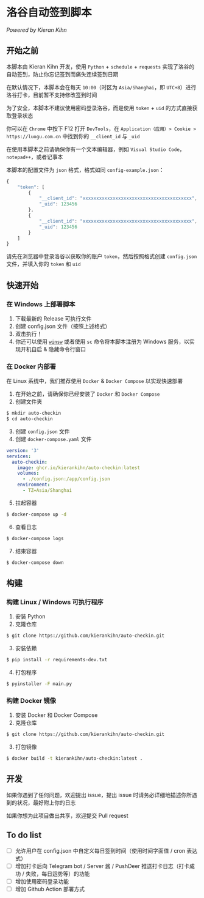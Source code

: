 # 洛谷自动签到脚本

*Powered by Kieran Kihn*

## 开始之前

本脚本由 Kieran Kihn 开发，使用 `Python` + `schedule` + `requests` 实现了洛谷的自动签到，防止你忘记签到而痛失连续签到日期

在默认情况下，本脚本会在每天 `10:00`（时区为 `Asia/Shanghai`，即 `UTC+8`）进行洛谷打卡，目前暂不支持修改签到时间

为了安全，本脚本不建议使用密码登录洛谷，而是使用 `token` + `uid` 的方式直接获取登录状态

你可以在 `Chrome` 中按下 F12 打开 `DevTools`，在 `Application（应用）> Cookie > https://luogu.com.cn` 中找到你的 `__client_id` 与 `_uid`

在使用本脚本之前请确保你有一个文本编辑器，例如 `Visual Studio Code`，`notepad++`，或者记事本

本脚本的配置文件为 `json` 格式，格式如同 `config-example.json`：

```js
{
    "token": [
        {
            "__client_id": "xxxxxxxxxxxxxxxxxxxxxxxxxxxxxxxxxxxxxxxx", // 你的洛谷账户 token
            "_uid": 123456                                             // 你的洛谷账户 uid
        },
        {
            "__client_id": "xxxxxxxxxxxxxxxxxxxxxxxxxxxxxxxxxxxxxxxx",
            "_uid": 123456
        }
    ]
}
```

请先在浏览器中登录洛谷以获取你的账户 `token`，然后按照格式创建 `config.json` 文件，并填入你的 `token` 和 `uid`

## 快速开始

### 在 Windows 上部署脚本

1. 下载最新的 Release 可执行文件
2. 创建 config.json 文件（按照上述格式）
3. 双击执行！
4. 你还可以使用 [`winsw`](https://github.com/winsw/winsw) 或者使用 `sc` 命令将本脚本注册为 Windows 服务，以实现开机自启 & 隐藏命令行窗口

### 在 Docker 内部署

在 Linux 系统中，我们推荐使用 `Docker` & `Docker Compose` 以实现快速部署

1. 在开始之前，请确保你已经安装了 `Docker` 和 `Docker Compose`
2. 创建文件夹
```sh
$ mkdir auto-checkin
$ cd auto-checkin
```
3. 创建 `config.json` 文件
4. 创建 `docker-compose.yaml` 文件
```yaml
version: '3'
services:
  auto-checkin:
    image: ghcr.io/kierankihn/auto-checkin:latest
    volumes:
      - ./config.json:/app/config.json
    environment:
      - TZ=Asia/Shanghai
```
5. 拉起容器
```sh
$ docker-compose up -d
```
6. 查看日志
```sh
$ docker-compose logs
```
7. 结束容器
```sh
$ docker-compose down
```

## 构建

### 构建 Linux / Windows 可执行程序

1. 安装 Python
2. 克隆仓库
```sh
$ git clone https://github.com/kierankihn/auto-checkin.git
```
3. 安装依赖
```sh
$ pip install -r requirements-dev.txt
```
4. 打包程序
```sh
$ pyinstaller -F main.py
```

### 构建 Docker 镜像

1. 安装 Docker 和 Docker Compose
2. 克隆仓库
```sh
$ git clone https://github.com/kierankihn/auto-checkin.git
```
3. 打包镜像
```sh
$ docker build -t kierankihn/auto-checkin:latest .
```

## 开发

如果你遇到了任何问题，欢迎提出 issue，提出 issue 时请务必详细地描述你所遇到的状况，最好附上你的日志

如果你想为此项目做出共享，欢迎提交 Pull request

## To do list

- [ ] 允许用户在 config.json 中自定义每日签到时间（使用时间字面值 / cron 表达式）
- [ ] 增加打卡后向 Telegram bot / Server 酱 / PushDeer 推送打卡日志（打卡成功 / 失败，每日运势等）的功能
- [ ] 增加使用密码登录功能
- [ ] 增加 Github Action 部署方式